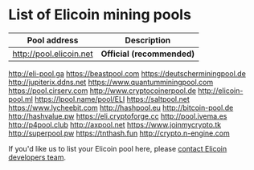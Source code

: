 # List of Elicoin mining pools

Pool address | Description
------------ | -----------
http://pool.elicoin.net | **Official (recommended)**
http://eli-pool.ga
https://beastpool.com
https://deutscherminingpool.de
http://jupiterix.ddns.net
https://www.quantumminingpool.com
https://pool.cirserv.com
http://www.cryptocoinerpool.de
http://elicoin-pool.ml
https://lpool.name/pool/ELI
https://saltpool.net
https://www.lycheebit.com
http://hashpool.eu 
http://bitcoin-pool.de
http://hashvalue.pw
https://eli.cryptoforge.cc
http://pool.ivema.es
http://p4pool.club
http://axpool.net
https://www.joinmycrypto.tk
http://superpool.pw
https://tnthash.fun
http://crypto.n-engine.com

If you'd like us to list your Elicoin pool here, please [contact Elicoin developers team](./README.md#contact-info-and-links).
